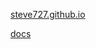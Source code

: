 [steve727.github.io](https://steve727.github.io/steve727)

[docs](https://github.com/steve727/steve727/tree/main/docs)
